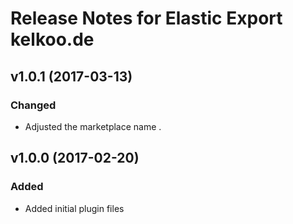 # Release Notes for Elastic Export kelkoo.de

## v1.0.1 (2017-03-13)

### Changed
- Adjusted the marketplace name	.

## v1.0.0 (2017-02-20)
 
### Added
- Added initial plugin files